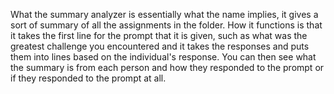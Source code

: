 What the summary analyzer is essentially what the name implies,
it gives a sort of summary of all the assignments in the folder.
How it functions is that it takes the first line for the prompt that it is given,
such as what was the greatest challenge you encountered and it takes the responses
and puts them into lines based on the individual's response.
You can then see what the summary is from each person and how they responded to the prompt
or if they responded to the prompt at all.
